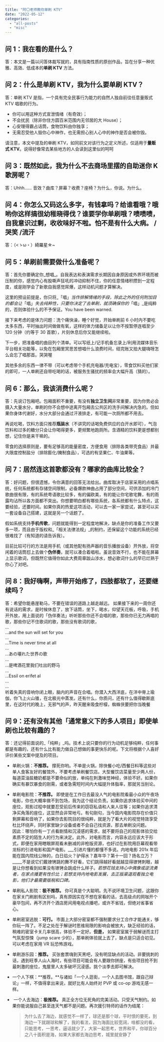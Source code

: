 ```yaml
---
title: "阿〇老师教你单刷 KTV"
date: "2022-05-12"
categories: 
  - "all-posts"
  - "misc"
---
```


## 问 1：我在看的是什么？

答：本文是一篇以问答体裁写就的，具有指南性质的原创作品，旨在分享一种优雅、高效、低成本的**单刷 KTV** 方法。

## 问 2：什么是单刷 KTV，我为什么要单刷 KTV？

答：单刷 KTV 是指，一个具有完全民事行为能力的自然人独自前往任意量贩式 KTV 唱歌的行为。

- 你可以用这种方式宣泄情绪（有奇效）；
- 不会扰民（除非你住方圆百米范围内无邻居的大 House）；
- 心安理得霸占话筒，食物饮料由你独享；
- 无需忍受他人毁你心中神作，也无需担心别人心中的神作是否会被你毁。

请注意，本文中提及的单刷 KTV，如同前文对该行为之定义所述，仅适用于**量贩式 KTV**。说得好像常去某些地方的人会读到这里似的呵呵

## 问 3：既然如此，我为什么不去商场里摆的自助迷你 K 歌房呢？

答：Uhhh…… 音效？曲库？屏幕？收费？座椅？为什么，你说。为什么。

## 问 4：你怎么又码这么多字，有钱拿吗？给谁看哦？哦哟你这样搞很幼稚晓得伐？谁要学你单刷哦？啧啧啧，自我意识过剩，收收味好不啦。怕不是有什么大病。 /哭笑 /流汗

答：（<ゝω・）綺羅星☆~

## 问 5：单刷前需要做什么准备呢？

答：首先你要确定你_想唱_。自我表达和表演需求长期因自身原因或外界环境而被压制的你，感觉内心有股嘶声狂吼的冲动抑制不住，你的任意情绪积攒到一定程度，或是刚学会了新歌自我感觉屌爆，这样动机问题才算解决。

这里的预设前提是，你只将_「唱」_当作排解情绪的手段，除此之外的任何附加目的都会让_「唱」_失去纯粹性，只要你决定了去单刷，就须确保你的_「唱」_是纯粹的，否则体验什么的不予保证。You have been warned.

接下来考虑的是体力问题：洗个痛快澡，睡个好觉，开始单刷前 6 小时内不要吃太多东西，平时抽出时间做做有氧，这样的体力储备足以让你不按暂停连唱至少 120 分钟（约等于 30 首歌），片刻休息后你又能继续啦。

下一步，把准备唱的曲目列个清单。可以写纸上/记手机备忘录上/利用流媒体音乐平台相关功能等，以免在包厢里冥思苦想唱什么浪费时间，结完账又拍大腿嗨呀怎么会忘了唱那首。哭哭喔

其他多余的东西一律不带（可以考虑带个手机充电器/充电宝），零食饮料买他们家的即可，一人单刷还自带吃喝的话，被服务生骚扰的频率会大幅升高（猜的）。

## 问 6：那么，我该消费什么呢？

答：先说订包厢吧。包厢面积不重要，有没有**独立卫生间**非常重要，因为你势必会摄入大量水分，单刷的你不会想中途离开包厢去公共区的洗手间解决内急的。但如果你身体代谢好，水分大部分会通过汗液排走，有可能一次厕所都不用去。

再说吃喝，饮料方面只推荐**瓶装水**（不讲究的话喝免费供应的白开水即可），气泡饮料和过多的糖分只会让你喝得更多，更频繁地跑厕所。含酒精的饮料更是想都别想，记住你是来干嘛的。

零食的选择原则是，要有足够高的能量密度，方便食用（排除各类带壳食品）并最大限度控制盐分（排除膨化/腌制食品），可选的有坚果仁、牛油果等。

## 问 7：居然连这首歌都没有？哪家的曲库比较全？

答：好问题，但很遗憾，令你满意的回答无法给出。曲库取决于店家采用的点唱系统，任何系统都有存储空间限制，必备爆款神曲占用了部分空间，可供添加的冷门歌曲很有限，有的系统粤语歌比较多，有的偏欧美，有的能让你宅歌宅舞，有的雨露均沾所以各方面都不突出。你想要明白都有哪些系统，各系统都有什么特点，这要经验，还要时间。如果你真的热爱这项活动，可以去一家一家尝试，甚至可以买一套设备自己搭建，这就是另一个话题了。

假如系统支持**手机传歌**，问题就能得到一定程度地解决，缺点是你的准备工作又要多一项，而且由于版权和_「相关法律法规」_的制约，还保留这个功能的系统已经很难找了（有知道的请告诉我）。

目前比较可行的方法是用手机（或其他配有扬声器的音乐播放设备）开外放，将空闲着的话筒怼上去做个**伪伴奏**，就可以凑合着唱啦。虽说音效不行，也不能在屏幕上显示歌词，但既然它值得你如此大费周章跋山涉水，想必歌词什么的早已烂熟于你心了对吧。

## 问 8：我好嗨啊，声带开始疼了，四肢都软了，还要继续吗？

答：希望你能悬崖勒马，不要在错误的道路上越走越远。 如果接下来的一周你还有说话的需求，是时候休息了，放下话筒，坐下，喝水，仰望天花板，呼吸，手机开外放，用上面说的「伪伴奏法」听听那些你还不会唱的歌，那些你已无力再唱的歌，那些你记不住歌词的歌，那些没有歌词的歌，  
...  
...and the sun will set for you  
...  
...Time is never time at all  
...  
...あの壊れた世界の歌  
...  
...是啤酒花里我们吐出的野马  
...  
...Essil on erifet al  
...  
...  
听着失真的音响你闭上眼，脑内的声音在合唱。你潜入大西洋底，在洋中脊上瑜伽，你飞上火山锥，在北极光中蒸发。还有什么，你质问，还有什么值得歇斯底里，在这时代的晚上，无邪气的声，昨天醒来吸食柠檬，蜘蛛侠要把你当晚餐

## 问 9：还有没有其他「通常意义下的多人项目」即使单刷也比较有趣的？

答：还记得前面说的_「纯粹」_吗。技术上说只要你的行为动机足够纯粹，任何事都是有趣的，还有什么比有能力做自己想做的事更快乐的呢。下文将根据个人喜好评价某些文案中提及的项目。

- 单刷火锅：**不推荐。** 撑死你哟。不单是火锅，除快餐小吃/西餐日料等这些对单人食客友好的餐馆外，不要考虑单刷餐饮店。大型餐饮店菜量至少两人份，每道菜油盐糖奶都是不要命似的放，单纯在刺激味觉神经，体验不好。如果你确实有暴饮暴食的刚需，或者急需短时间内大幅提升体脂率，那就另当别论。
- 单刷电影院：**不推荐。** 即使是在工作日去最没人气的电影院看最小众的午夜场电影，你也大概率做不到包场，我为这个结论负责。如果你追求体验买中间的座位，观影过程中就要忍受前后传来的窃窃私语和人来人往等；如果你追求清净买角落的座位，这显然会非常地亏。有句刚句，当今国内电影院存在价值只剩屏幕和音响了，如果你去影院目的很纯粹，就是为了看大片的视觉特效享受杜比环绕声，同时家里缺少设备或者不会自己找资源，那去单刷没问题。  
    因此：哪怕你有一丁点看剧情和沉浸感的需求，就不要将自己的观影体验交给素质不定的陌生人的行为来决定。此外，对电影而言，内容永远应该大于形式，即便在家用瞎眼屏观看未删减的非枪版资源，也好过在影院用巨幕观看带龙标的引进电影和国产电影。___引进片懂的都懂不多说。内地电影 201x 年后能在国内院线公映的，白日焰火？驴得水？嘉年华？第十一回？扬名立万？_____不是说它们戴镣铐跳的舞不好看，它们跳得越好看就越显得镣铐刺眼，越是让你想看到如果没有镣铐会跳成什么样子。_若想花钱支持心中偶像或逆流勇者，在家点播更有性价比；若想支持内地电影发展，去正版渠道观看独立电影，他们才最需要版税和口碑。_
- 单刷私人影院：**极不推荐。** 你可真是个大聪明。先不说环境卫生问题，这跟你在家关门刷剧有区别吗，真有原因实在不想在家看的话，去高级点的网咖开个豪华包间，再不济开个酒店房间用电视点播吧，或许不省钱，但绝对省事省心。
- 单刷密室逃脱：**可行。** 市面上大部分密室都不强制要求分工合作才能通关，够你玩一阵了。不足之处在于解谜时思维局限的影响会被放大，缺乏经验的话，稍难的密室卡关几率很高，体验不一定好。**但是，** 如果密室属于弱解谜而主打气氛型惊悚（jump scare 少的），那单刷体验就上去了，缺点是只适合初见。可以考虑在家用 VR 玩恐怖游戏。
- 单刷游乐园：**推荐。** 买张套票嗨到天黑吧，没有明显缺点的活动。非要挑刺的话，遇到旺季人山人海时，有些项目可能会有人要跟你拼座，有些项目抢不到最刺激的座位，鬼屋里人太多破坏沉浸感。挑个淡季去即可解决。
- 一个人下棋：**推荐。**与诸如「一个人逛街，一个人去图书馆，跟自己辩论」一样，不值得拿出来说，就好比有人始终对 PVP 或 co-op 游戏无感一样。
-  一个人去海边：**极推荐。** 真正全方位无死角的完美活动。只受天气制约。如果你能说服自己甚至连天气都不是问题。再次援引特师的话作为结尾：
    
    > 为什么去了海边，就感觉不一样了，球还是那个球，平时恨的要死，到海边一下就跟球和解了，我的看法，因为海面比较宽阔，啥都没的看，只能思考，一思考，逼话就少了，大家一起思考，世界和平，你球百分之八十面积是海，如果大家都去海边思考，城里就安静了
